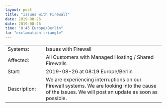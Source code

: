 ```yaml
---
layout: post
title: "Issues with Firewall"
date: 2019-08-26
date: 2019-08-26
time: "8:45 Europe/Berlin"
fa: "exclamation-triangle"
---
```


|                   |   |                                                                      |
|-------------------|---|----------------------------------------------------------------------|
| Systems:          |   | Issues with Firewall|
| Affected:         |   | All Customers with Managed Hosting / Shared Firewalls |
| Start:            |   | 2019-08-26 at 08:19 Europe/Berlin |
| Description:      |   | We are experiencing interruptions on our Firewall systems. We are looking into the cause of the issues. We will post an update as soon as possible. |